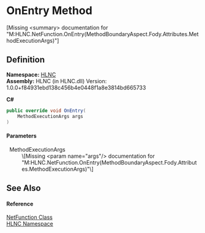 # OnEntry Method


\[Missing &lt;summary&gt; documentation for "M:HLNC.NetFunction.OnEntry(MethodBoundaryAspect.Fody.Attributes.MethodExecutionArgs)"\]



## Definition
**Namespace:** <a href="N_HLNC">HLNC</a>  
**Assembly:** HLNC (in HLNC.dll) Version: 1.0.0+f84931ebd138c456b4e0448f1a8e3814bd665733

**C#**
``` C#
public override void OnEntry(
	MethodExecutionArgs args
)
```



#### Parameters
<dl><dt>  MethodExecutionArgs</dt><dd>\[Missing &lt;param name="args"/&gt; documentation for "M:HLNC.NetFunction.OnEntry(MethodBoundaryAspect.Fody.Attributes.MethodExecutionArgs)"\]</dd></dl>

## See Also


#### Reference
<a href="T_HLNC_NetFunction">NetFunction Class</a>  
<a href="N_HLNC">HLNC Namespace</a>  
